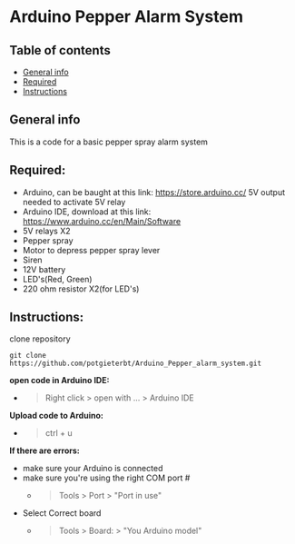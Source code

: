 # Arduino Pepper Alarm System

## Table of contents
* [General info](#general-info)
* [Required](#required)
* [Instructions](#instructions)

## General info
This is a code for a basic pepper spray alarm system

## Required:
* Arduino, can be baught at this link: https://store.arduino.cc/ 5V output needed to activate 5V relay
* Arduino IDE, download at this link: https://www.arduino.cc/en/Main/Software
* 5V relays X2
* Pepper spray
* Motor to depress pepper spray lever
* Siren
* 12V battery
* LED's(Red, Green)
* 220 ohm resistor X2(for LED's)

## Instructions:

clone repository

```
git clone https://github.com/potgieterbt/Arduino_Pepper_alarm_system.git
```

**open code in Arduino IDE:**
* > Right click > open with ... > Arduino IDE 

**Upload code to Arduino:**
* > ctrl + u

**If there are errors:**
* make sure your Arduino is connected
* make sure you're using the right COM port #
  * > Tools > Port > "Port in use"
* Select Correct board
  * > Tools > Board: > "You Arduino model"
